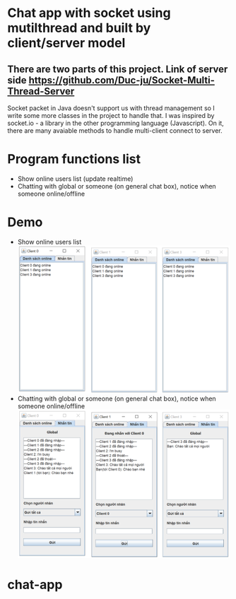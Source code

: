 # Chat app with socket using mutilthread and built by client/server model
There are two parts of this project.
Link of server side https://github.com/Duc-ju/Socket-Multi-Thread-Server
-----
Socket packet in Java doesn't support us with thread management so I write some more classes in the project to handle that.
I was inspired by socket.io - a library in the other programming language (Javascript). On it, there are many avaiable methods to handle multi-client connect to server.
# Program functions list
 - Show online users list (update realtime)
 - Chatting with global or someone (on general chat box), notice when someone online/offline
# Demo
 - Show online users list
![Screenshot](/demo-image/1.PNG)
 - Chatting with global or someone (on general chat box), notice when someone online/offline
![Screenshot](/demo-image/2.PNG)
# chat-app
